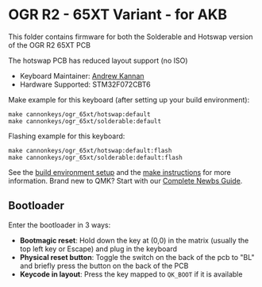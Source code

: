 # OGR R2 - 65XT Variant - for AKB

This folder contains firmware for both the Solderable and Hotswap version of the OGR R2 65XT PCB

The hotswap PCB has reduced layout support (no ISO)

* Keyboard Maintainer: [Andrew Kannan](https://github.com/awkannan)
* Hardware Supported: STM32F072CBT6

Make example for this keyboard (after setting up your build environment):

    make cannonkeys/ogr_65xt/hotswap:default
    make cannonkeys/ogr_65xt/solderable:default
    
Flashing example for this keyboard:

    make cannonkeys/ogr_65xt/hotswap:default:flash
    make cannonkeys/ogr_65xt/solderable:default:flash

See the [build environment setup](https://docs.qmk.fm/#/getting_started_build_tools) and the [make instructions](https://docs.qmk.fm/#/getting_started_make_guide) for more information. Brand new to QMK? Start with our [Complete Newbs Guide](https://docs.qmk.fm/#/newbs).

## Bootloader

Enter the bootloader in 3 ways:

* **Bootmagic reset**: Hold down the key at (0,0) in the matrix (usually the top left key or Escape) and plug in the keyboard
* **Physical reset button**: Toggle the switch on the back of the pcb to "BL" and briefly press the button on the back of the PCB
* **Keycode in layout**: Press the key mapped to `QK_BOOT` if it is available
